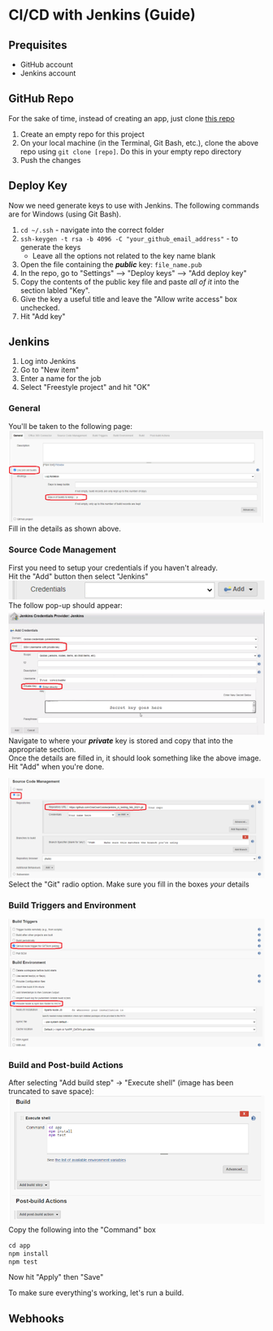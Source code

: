 # CI/CD with Jenkins (Guide)

## Prequisites
- GitHub account
- Jenkins account

## GitHub Repo
For the sake of time, instead of creating an app, just clone [this repo](https://github.com/khanmaster/jenkins_ci_testing_feb_2021)
1. Create an empty repo for this project
2. On your local machine (in the Terminal, Git Bash, etc.), clone the above repo using `git clone [repo]`. Do this in your empty repo directory
3. Push the changes

## Deploy Key
Now we need generate keys to use with Jenkins. The following commands are for Windows (using Git Bash).
1. `cd ~/.ssh` - navigate into the correct folder
2. `ssh-keygen -t rsa -b 4096 -C "your_github_email_address"` - to generate the keys
    - Leave all the options not related to the key name blank
3. Open the file containing the ***public*** key: `file_name.pub`
4. In the repo, go to "Settings" --> "Deploy keys" --> "Add deploy key"
5. Copy the contents of the public key file and paste *all of it* into the section labled "Key".
6. Give the key a useful title and leave the "Allow write access" box unchecked.
7. Hit "Add key"

## Jenkins
1. Log into Jenkins
2. Go to "New item"
3. Enter a name for the job
4. Select "Freestyle project" and hit "OK"

### General
You'll be taken to the following page:  
![general](./images/jenkins_00.png)
Fill in the details as shown above.  

### Source Code Management
First you need to setup your credentials if you haven't already.  
Hit the "Add" button then select "Jenkins"
![add button example](./images/jenkins_add_button_00.png)  
The follow pop-up should appear:  
![adding credntials](./images/jenkins_04.png)  
Navigate to where your ***private*** key is stored and copy that into the appropriate section.  
Once the details are filled in, it should look something like the above image. Hit "Add" when you're done.  

![source code management](./images/jenkins_01.png)  
Select the "Git" radio option. Make sure you fill in the boxes *your* details

### Build Triggers and Environment
![build triggers and environment](./images/jenkins_02.png)

### Build and Post-build Actions
After selecting "Add build step" -> "Execute shell" (image has been truncated to save space):  
![build and post-build](./images/jenkins_03.png)
Copy the following into the "Command" box
```
cd app
npm install
npm test
```
Now hit "Apply" then "Save"  

To make sure everything's working, let's run a build.

## Webhooks
